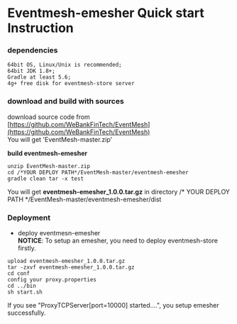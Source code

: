# Eventmesh-emesher Quick start Instruction

### dependencies
```
64bit OS, Linux/Unix is recommended;
64bit JDK 1.8+;
Gradle at least 5.6;
4g+ free disk for eventmesh-store server
```

### download and build with sources

download source code from [https://github.com/WeBankFinTech/EventMesh](https://github.com/WeBankFinTech/EventMesh)  
You will get 'EventMesh-master.zip'  
  

**build eventmesh-emesher**
```$xslt
unzip EventMesh-master.zip
cd /*YOUR DEPLOY PATH*/EventMesh-master/eventmesh-emesher
gradle clean tar -x test
```
You will get **eventmesh-emesher_1.0.0.tar.gz** in directory /* YOUR DEPLOY PATH */EventMesh-master/eventmesh-emesher/dist

### Deployment

- deploy eventmesn-emesher  
**NOTICE**: To setup an emesher, you need to deploy eventmesh-store firstly.
```$xslt
upload eventmesh-emesher_1.0.0.tar.gz
tar -zxvf eventmesh-emesher_1.0.0.tar.gz
cd conf
config your proxy.properties
cd ../bin
sh start.sh
```
If you see "ProxyTCPServer[port=10000] started....", you setup emesher successfully.

